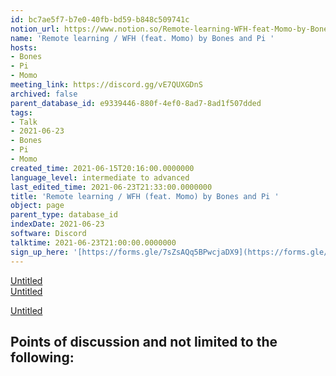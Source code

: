 ```yaml
---
id: bc7ae5f7-b7e0-40fb-bd59-b848c509741c
notion_url: https://www.notion.so/Remote-learning-WFH-feat-Momo-by-Bones-and-Pi-bc7ae5f7b7e040fbbd59b848c509741c
name: 'Remote learning / WFH (feat. Momo) by Bones and Pi '
hosts:
- Bones
- Pi
- Momo
meeting_link: https://discord.gg/vE7QUXGDnS
archived: false
parent_database_id: e9339446-880f-4ef0-8ad7-8ad1f507dded
tags:
- Talk
- 2021-06-23
- Bones
- Pi
- Momo
created_time: 2021-06-15T20:16:00.0000000
language_level: intermediate to advanced
last_edited_time: 2021-06-23T21:33:00.0000000
title: 'Remote learning / WFH (feat. Momo) by Bones and Pi '
object: page
parent_type: database_id
indexDate: 2021-06-23
software: Discord
talktime: 2021-06-23T21:00:00.0000000
sign_up_here: '[https://forms.gle/7sZsAQq5BPwcjaDX9](https://forms.gle/7sZsAQq5BPwcjaDX9)'
---
```


[Untitled](https://www.notion.so/23f0f26c7f1547c0b08477c0c6f1f461)   
[Untitled](https://www.notion.so/482e61b02b9c4456b2b4fe86bb7544c6)   

[Untitled](https://www.notion.so/60226399bd024bf4bf588586f8013a21)   
## Points of discussion and not limited to the following:

   
   
   
   

   


